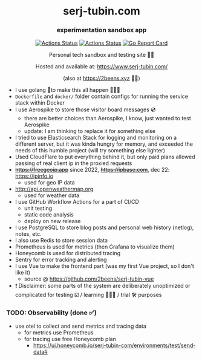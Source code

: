 <div align="center">

  # serj-tubin.com
  ### experimentation sandbox app
  [![Actions Status](https://github.com/2beens/serj-tubin-com/workflows/CI/badge.svg)](https://github.com/2beens/serj-tubin-com/actions)
  [![Actions Status](https://github.com/2beens/serj-tubin-com/workflows/CodeQL/badge.svg)](https://github.com/2beens/serj-tubin-com/actions)
  [![Go Report Card](https://goreportcard.com/badge/github.com/2beens/serj-tubin-com)](https://goreportcard.com/report/github.com/2beens/serj-tubin-com)
  
  Personal tech sandbox and testing site 🕵️‍♀️
  
  Hosted and available at: https://www.serj-tubin.com/
  
  (also at https://2beens.xyz 🤷🏼‍)

</div>

* I use golang 🦫to make this all happen 👨🏼‍💻
* `Dockerfile` and `docker/` folder contain configs for running the service stack within Docker
* I use Aerospike to store those visitor board messages 💿
    * there are better choices than Aerospike, I know, just wanted to test Aerospike
    * update: I am thinking to replace it for something else
* I tried to use Elasticsearch Stack for logging and monitoring on a different server, but it was kinda hungry for memory, and exceeded the needs of this humble project (will try something else lighter)
* Used CloudFlare to put everything behind it, but only paid plans allowed passing of real client ip in the proxied requests
* ~~https://freegeoip.app~~ since 2022, ~~https://ipbase.com~~, dec 22: https://ipinfo.io
    * used for geo IP data
* http://api.openweathermap.org
    * used for weather data
* I use GitHub Workflow Actions for a part of CI/CD
    * unit testing
    * static code analysis
    * deploy on new release
* I use PostgreSQL to store blog posts and personal web history (netlog), notes, etc.
* I also use Redis to store session data
* Prometheus is used for metrics (then Grafana to visualize them)
* Honeycomb is used for distributed tracing
* Sentry for error tracking and alerting
* I use Vue to make the frontend part (was my first Vue project, so I don't like it)
    * source @ https://github.com/2beens/serj-tubin-vue
* ❗️ Disclaimer: some parts of the system are deliberately unoptimized or complicated for testing ☑️ / learning 👨🏼‍🏫 / trial 🛠 purposes

### TODO: Observability (done ✅)
- use otel to collect and send metrics and tracing data
  - for metrics use Prometheus
  - for tracing use free Honeycomb plan
    - https://ui.honeycomb.io/serj-tubin-com/environments/test/send-data#
